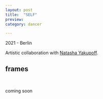 ```yaml
---
layout: post
title:  "SELF"
preview: 
category: dancer

---
```

2021 - Berlin

Artistic collaboration with [Natasha Yakupoff](https://www.instagram.com/natashayakupoff/).

## frames

<!-- <img src="https://b.radikal.ru/b10/2106/91/1d3cabd3409et.jpg">
<img src="https://d.radikal.ru/d10/2106/e9/435f209acea5t.jpg"> -->

<br>

coming soon
